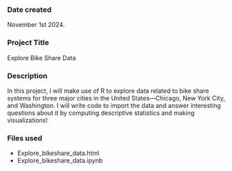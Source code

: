 ### Date created
November 1st 2024.

### Project Title
Explore Bike Share Data

### Description
In this project, I will make use of R to explore data related to bike share systems for three major cities in the United States—Chicago, New York City, and Washington. I will write code to import the data and answer interesting questions about it by computing descriptive statistics and making visualizations!

### Files used
- Explore_bikeshare_data.html
- Explore_bikeshare_data.ipynb


